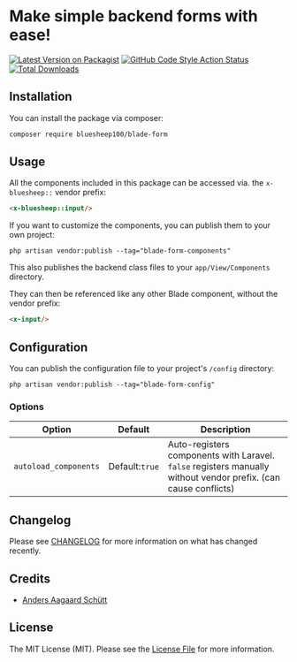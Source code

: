 # Make simple backend forms with ease!

[![Latest Version on Packagist](https://img.shields.io/packagist/v/bluesheep100/blade-form.svg?style=flat-square)](https://packagist.org/packages/bluesheep100/blade-form)
[![GitHub Code Style Action Status](https://img.shields.io/github/actions/workflow/status/bluesheep100/blade-form/fix-php-code-style-issues.yml?branch=main&label=code%20style&style=flat-square)](https://github.com/bluesheep100/blade-form/actions?query=workflow%3A"Fix+PHP+code+style+issues"+branch%3Amain)
[![Total Downloads](https://img.shields.io/packagist/dt/bluesheep100/blade-form.svg?style=flat-square)](https://packagist.org/packages/bluesheep100/blade-form)

## Installation

You can install the package via composer:

```bash
composer require bluesheep100/blade-form
```

## Usage

All the components included in this package can be accessed via. the `x-bluesheep::` vendor prefix:
```html
<x-bluesheep::input/>
```

If you want to customize the components, you can publish them to your own project:
```shell
php artisan vendor:publish --tag="blade-form-components"
```
This also publishes the backend class files to your `app/View/Components` directory.

They can then be referenced like any other Blade component, without the vendor prefix:
```html
<x-input/>
```

## Configuration

You can publish the configuration file to your project's `/config` directory:
```
php artisan vendor:publish --tag="blade-form-config"
```

### Options

| Option                | Default         | Description                                                                                                     |
|-----------------------|-----------------|-----------------------------------------------------------------------------------------------------------------|
| `autoload_components` | Default:`true`  | Auto-registers components with Laravel. `false` registers manually without vendor prefix. (can cause conflicts) |


## Changelog

Please see [CHANGELOG](CHANGELOG.md) for more information on what has changed recently.

## Credits

- [Anders Aagaard Schütt](https://github.com/bluesheep100)

## License

The MIT License (MIT). Please see the [License File](LICENSE.md) for more information.
